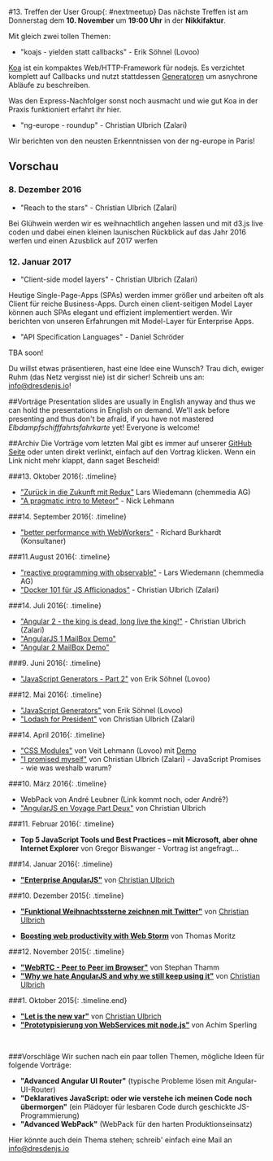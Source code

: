 #13. Treffen der User Group{: #nextmeetup}
Das nächste Treffen ist am Donnerstag dem **10. November** um **19:00 Uhr** in der **Nikkifaktur**. 

Mit gleich zwei tollen Themen:

* "koajs - yielden statt callbacks" - Erik Söhnel (Lovoo)

[Koa](http://koajs.com/) ist ein kompaktes Web/HTTP-Framework für nodejs.
Es verzichtet komplett auf Callbacks und nutzt stattdessen [Generatoren](https://github.com/tj/co) um asnychrone Abläufe zu beschreiben.

Was den Express-Nachfolger sonst noch ausmacht und wie gut Koa in der Praxis funktioniert erfahrt ihr hier.

* "ng-europe - roundup" - Christian Ulbrich (Zalari) 

Wir berichten von den neusten Erkenntnissen von der ng-europe in Paris!

## Vorschau


### 8. Dezember 2016
* "Reach to the stars" - Christian Ulbrich (Zalari)

Bei Glühwein werden wir es weihnachtlich angehen lassen und mit d3.js live coden und dabei einen kleinen launischen Rückblick auf das Jahr 2016 werfen und einen Azusblick auf 2017 werfen

### 12. Januar 2017
* "Client-side model layers" - Christian Ulbrich (Zalari)

Heutige Single-Page-Apps (SPAs) werden immer größer und arbeiten oft als Client für reiche Business-Apps. Durch einen client-seitigen Model Layer können auch SPAs elegant und effizient implementiert werden. Wir berichten von unseren Erfahrungen mit Model-Layer für Enterprise Apps. 

* "API Specification Languages" - Daniel Schröder

TBA soon!

Du willst etwas präsentieren, hast eine Idee eine Wunsch? Trau dich, ewiger Ruhm (das Netz vergisst nie) ist dir sicher! Schreib uns an: <info@dresdenjs.io>!

##Vorträge
Presentation slides are usually in English anyway and thus we can hold the presentations in English on demand. We'll ask before presenting and thus don't be afraid, if you have not mastered _Elbdampfschifffahrtsfahrkarte_ yet!  Everyone is welcome!

##Archiv
Die Vorträge vom letzten Mal gibt es immer auf unserer [GitHub Seite](https://github.com/dresdenjs/) oder unten direkt verlinkt, einfach auf den Vortrag klicken. Wenn ein Link nicht mehr klappt, dann saget Bescheid!

###13. Oktober 2016{: .timeline}
* ["Zurück in die Zukunft mit Redux"](https://github.com/gernsdorfer/redux)
Lars Wiedemann (chemmedia AG)
* ["A pragmatic intro to Meteor"](https://raw.githubusercontent.com/dresdenjs/dresdenjs.io/master/app/assets/presentations/presentation_webworker.pdf) - Nick Lehmann


###14. September 2016{: .timeline}
* ["better performance with WebWorkers"](https://raw.githubusercontent.com/dresdenjs/dresdenjs.io/master/app/assets/presentations/presentation_webworker.pdf) - Richard Burkhardt (Konsultaner)

###11.August 2016{: .timeline}
* ["reactive programming with observable"](https://github.com/gernsdorfer/observer) - Lars Wiedemann (chemmedia AG)
* ["Docker 101 für JS Afficionados"](https://raw.githubusercontent.com/dresdenjs/dresdenjs.io/master/app/assets/presentations/presentation_Docker_101_for_JS_Afficionados.pdf) - Christian Ulbrich (Zalari)

###14. Juli 2016{: .timeline}
* ["Angular 2 - the king is dead, long live the king!"](https://raw.githubusercontent.com/dresdenjs/dresdenjs.io/master/app/assets/presentations/presentation_angular2_the_king_is_dead.pdf) - Christian Ulbrich (Zalari)
* ["AngularJS 1 MailBox Demo"](https://github.com/dresdenjs/mailbox-demo-angularjs)
* ["Angular 2 MailBox Demo"](https://github.com/dresdenjs/mailbox-demo-angular2)

###9. Juni 2016{: .timeline}
* ["JavaScript Generators - Part 2"](https://hoeck.github.io/dresdenjs-generators-part-two) von Erik Söhnel (Lovoo)


###12. Mai 2016{: .timeline}
* ["JavaScript Generators"](https://hoeck.github.io/dresdenjs-generators) von Erik Söhnel (Lovoo)
* ["Lodash for President"](https://raw.githubusercontent.com/dresdenjs/dresdenjs.io/master/app/assets/presentations/presentation_lodash_for_president.pdf) von Christian Ulbrich (Zalari)

###14. April 2016{: .timeline}

* ["CSS Modules"](https://github.com/levito/slides-css-modules) von Veit Lehmann (Lovoo) mit [Demo](https://github.com/levito/css-modules-demo)
* ["I promised myself"](https://raw.githubusercontent.com/dresdenjs/dresdenjs.io/master/app/assets/presentations/presentation_I_promised_myself.pdf) von Christian Ulbrich (Zalari) - JavaScript Promises - wie was weshalb warum?


###10. März 2016{: .timeline}

* WebPack von André Leubner (Link kommt noch, oder André?)
* ["AngularJS en Voyage Part Deux"](https://github.com/dresdenjs/dresdenjs.io/raw/master/app/assets/presentations/presentation_angularjs_enterprise_part_deux.pdf) von Christian Ulbrich

###11. Februar 2016{: .timeline}

* **Top 5 JavaScript Tools und Best Practices – mit Microsoft, aber ohne Internet Explorer** von Gregor Biswanger - Vortrag ist angefragt...

###14. Januar 2016{: .timeline}

* **["Enterprise AngularJS"](http://bit.ly/1SrPnCS)** von [Christian Ulbrich](mailto:christian@dresdenjs.io) 

###10. Dezember 2015{: .timeline}

* **["Funktional Weihnachtssterne zeichnen mit Twitter"](https://github.com/dresdenjs/xmas-star-twitterizer)** von [Christian Ulbrich](mailto:christian@dresdenjs.io)

* **[Boosting web productivity with Web Storm](https://github.com/dresdenjs/boosting-productivity-with-webstorm)** von Thomas Moritz

###12. November 2015{: .timeline}

* **["WebRTC - Peer to Peer im Browser"](https://github.com/Innovailable/webrtc-security-talk/tree/no_security)** von Stephan Thamm
* **["Why we hate AngularJS and why we still keep using it"](https://github.com/dresdenjs/dresdenjs.io/raw/gh-pages/assets/presentations/presentation_why_hate.pdf)** von [Christian Ulbrich](mailto:christian@dresdenjs.io)

###1. Oktober 2015{: .timeline.end}

* **["Let is the new var"](https://github.com/dresdenjs/let-is-the-new-var)** von [Christian Ulbrich](mailto:christian@dresdenjs.io)
* **["Prototypisierung von WebServices mit node.js"](https://github.com/dresdenjs/api-mock-using-nodejs)** von Achim Sperling

&#160;

###Vorschläge
Wir suchen nach ein paar tollen Themen, mögliche Ideen für folgende Vorträge:

* **"Advanced Angular UI Router"** (typische Probleme lösen mit Angular-UI-Router)
* **"Deklaratives JavaScript: oder wie verstehe ich meinen Code noch übermorgen"** (ein Plädoyer für lesbaren Code durch geschickte JS-Programmierung)
* **"Advanced WebPack"** (WebPack für den harten Produktionseinsatz)

Hier könnte auch dein Thema stehen; schreib' einfach eine Mail an <info@dresdenjs.io>
